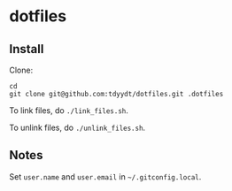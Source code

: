 # dotfiles

## Install

Clone:

```
cd
git clone git@github.com:tdyydt/dotfiles.git .dotfiles
```

To link files, do `./link_files.sh`.

To unlink files, do `./unlink_files.sh`.

## Notes

Set `user.name` and `user.email` in `~/.gitconfig.local`.
